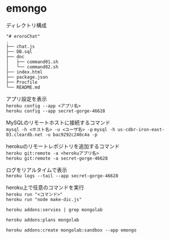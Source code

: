 emongo
===================

ディレクトリ構成

    "# eroroChat" 
    .
    ├── chat.js
    ├── DB.sql
    ├── doc
    │   ├── command01.sh
    │   └── command02.sh
    ├── index.html
    ├── package.json
    ├── Procfile
    └── README.md



アプリ設定を表示  
`heroku config --app <アプリ名>`  
`heroku config --app secret-gorge-46628`  

MySQLのリモートホストに接続するコマンド  
`mysql -h <ホスト名> -u <ユーザ名> -p`
`mysql -h us-cdbr-iron-east-03.cleardb.net -u bac9292c240c4a -p`

herokuのリモートレポジトリを追加するコマンド  
`heroku git:remote -a <herokuアプリ名>`  
`heroku git:remote -a secret-gorge-46628`  

ログをリアルタイムで表示  
`heroku logs --tail --app secret-gorge-46628`  

heroku上で任意のコマンドを実行  
`heroku run "<コマンド>"`  
`heroku run "node make-dic.js"`  

`heroku addons:servies | grep mongolab`  

`heroku addons:plans mongolab`  

`heroku addons:create mongolab:sandbox --app emongo`  

